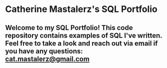 # Catherine Mastalerz's SQL Portfolio
## Welcome to my SQL Portfolio! This code repository contains examples of SQL I've written. Feel free to take a look and reach out via email if you have any questions: cat.mastalerz@gmail.com 
